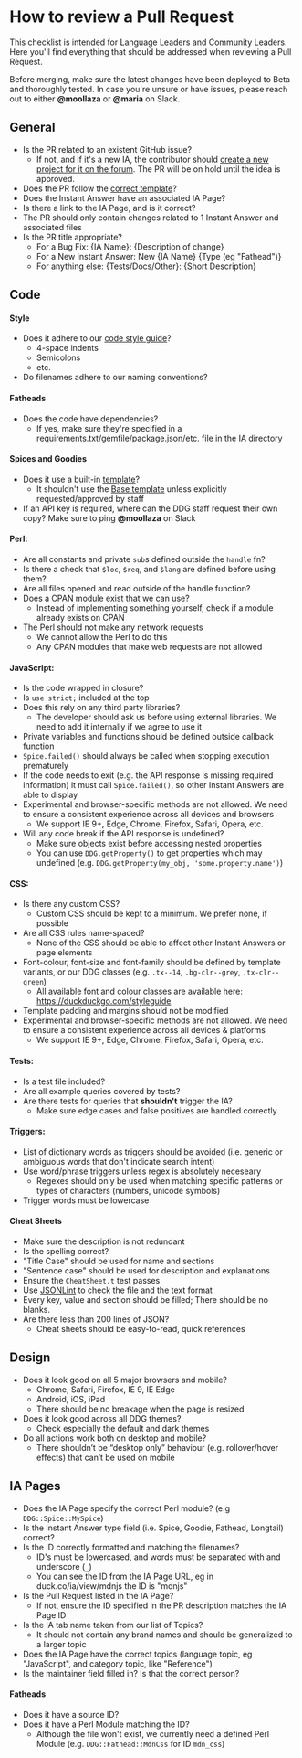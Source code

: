 # How to review a Pull Request

This checklist is intended for Language Leaders and Community Leaders. Here you'll find everything that should be addressed when reviewing a Pull Request.

Before merging, make sure the latest changes have been deployed to Beta and thoroughly tested. In case you're unsure or have issues, please reach out to either **@moollaza** or **@maria** on Slack.


## General
- Is the PR related to an existent GitHub issue? 
    - If not, and if it's a new IA, the contributor should [create a new project for it on the forum](https://forum.duckduckhack.com/t/how-to-create-a-new-forum-project/814). The PR will be on hold until the idea is approved.
- Does the PR follow the [correct template](https://github.com/duckduckgo/zeroclickinfo-fathead/blob/master/.github/PULL_REQUEST_TEMPLATE.md)?
- Does the Instant Answer have an associated IA Page?
- Is there a link to the IA Page, and is it correct?
- The PR should only contain changes related to 1 Instant Answer and associated files
- Is the PR title appropriate?
    - For a Bug Fix: {IA Name}: {Description of change}
    - For a New Instant Answer: New {IA Name} {Type (eg "Fathead")}
    - For anything else: {Tests/Docs/Other}: {Short Description}


## Code

#### Style
- Does it adhere to our [code style guide](https://docs.duckduckhack.com/resources/code-style-guide.html)?
    - 4-space indents
    - Semicolons
    - etc.
- Do filenames adhere to our naming conventions?

#### Fatheads
- Does the code have dependencies?
    - If yes, make sure they're specified in a requirements.txt/gemfile/package.json/etc. file in the IA directory

#### Spices and Goodies
- Does it use a built-in [template](https://docs.duckduckhack.com/frontend-reference/template-groups.html)?
    - It shouldn't use the [Base template](https://docs.duckduckhack.com/frontend-reference/template-groups.html#base-template-group) unless explicitly requested/approved by staff
- If an API key is required, where can the DDG staff request their own copy? Make sure to ping **@moollaza** on Slack

#### Perl:
- Are all constants and private `sub`s defined outside the `handle` fn?
- Is there a check that `$loc`, `$req`, and `$lang` are defined before using them?
- Are all files opened and read outside of the handle function?
- Does a CPAN module exist that we can use?
    - Instead of implementing something yourself, check if a module already exists on CPAN
- The Perl should not make any network requests
    - We cannot allow the Perl to do this
    - Any CPAN modules that make web requests are not allowed

#### JavaScript:
- Is the code wrapped in closure?
- Is `use strict;` included at the top
- Does this rely on any third party libraries?
    - The developer should ask us before using external libraries. We need to add it internally if we agree to use it
- Private variables and functions should be defined outside callback function
- `Spice.failed()` should always be called when stopping execution prematurely
- If the code needs to exit (e.g. the API response is missing required information) it must call `Spice.failed()`, so other Instant Answers are able to display
- Experimental and browser-specific methods are not allowed. We need to ensure a consistent experience across all devices and browsers
    - We support IE 9+, Edge, Chrome, Firefox, Safari, Opera, etc.
- Will any code break if the API response is undefined?
    - Make sure objects exist before accessing nested properties
    - You can use `DDG.getProperty()` to get properties which may undefined (e.g. `DDG.getProperty(my_obj, 'some.property.name')`)

#### CSS:
- Is there any custom CSS?
    - Custom CSS should be kept to a minimum. We prefer none, if possible
- Are all CSS rules name-spaced?
    - None of the CSS should be able to affect other Instant Answers or page elements
- Font-colour, font-size and font-family should be defined by template variants, or our DDG classes (e.g. `.tx--14`, `.bg-clr--grey`, `.tx-clr--green`)
    - All available font and colour classes are available here: https://duckduckgo.com/styleguide
- Template padding and margins should not be modified
- Experimental and browser-specific methods are not allowed. We need to ensure a consistent experience across all devices & platforms
    - We support IE 9+, Edge, Chrome, Firefox, Safari, Opera, etc.

#### Tests:
- Is a test file included?
- Are all example queries covered by tests?
- Are there tests for queries that **shouldn't** trigger the IA?
    - Make sure edge cases and false positives are handled correctly

#### Triggers:
- List of dictionary words as triggers should be avoided (i.e. generic or ambiguous words that don't indicate search intent)
- Use word/phrase triggers unless regex is absolutely neceseary
    - Regexes should only be used when matching specific patterns or types of characters (numbers, unicode symbols)
- Trigger words must be lowercase

#### Cheat Sheets
- Make sure the description is not redundant
- Is the spelling correct?
- "Title Case" should be used for name and sections
- "Sentence case" should be used for description and explanations
- Ensure the `CheatSheet.t` test passes
- Use [JSONLint](https://duckduckgo.com/?q=json+lint&ia=answer) to check the file and the text format
- Every key, value and section should be filled; There should be no blanks.
- Are there less than 200 lines of JSON?
    - Cheat sheets should be easy-to-read, quick references

## Design
- Does it look good on all 5 major browsers and mobile?
    - Chrome, Safari, Firefox, IE 9, IE Edge
    - Android, iOS, iPad
    - There should be no breakage when the page is resized
- Does it look good across all DDG themes?
    - Check especially the default and dark themes
- Do all actions work both on desktop and mobile?
    - There shouldn’t be “desktop only” behaviour (e.g. rollover/hover effects) that can’t be used on mobile


## IA Pages
- Does the IA Page specify the correct Perl module? (e.g `DDG::Spice::MySpice`)
- Is the Instant Answer type field (i.e. Spice, Goodie, Fathead, Longtail) correct?
- Is the ID correctly formatted and matching the filenames?
  - ID's must be lowercased, and words must be separated with and underscore (`_`)
  - You can see the ID from the IA Page URL, eg in duck.co/ia/view/mdnjs the ID is "mdnjs"
- Is the Pull Request listed in the IA Page? 
    - If not, ensure the ID specified in the PR description matches the IA Page ID
- Is the IA tab name taken from our list of Topics?
    - It should not contain any brand names and should be generalized to a larger topic
- Does the IA Page have the correct topics (language topic, eg "JavaScript", and category topic, like "Reference")
- Is the maintainer field filled in? Is that the correct person?

#### Fatheads
- Does it have a source ID?
- Does it have a Perl Module matching the ID?
  - Although the file won't exist, we currently need a defined Perl Module (e.g. `DDG::Fathead::MdnCss` for ID `mdn_css`)

